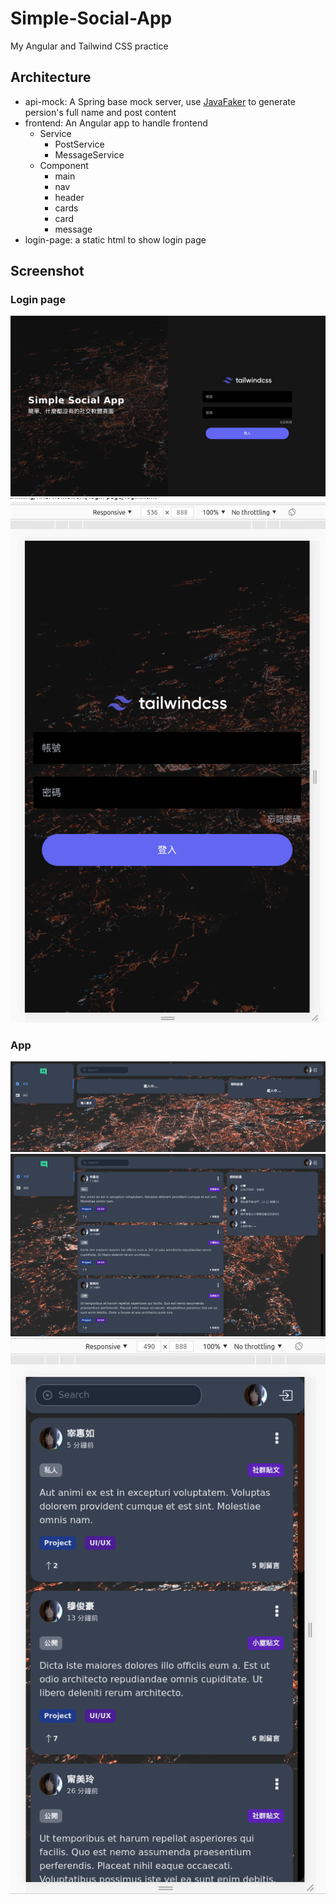 # Simple-Social-App
My Angular and Tailwind CSS practice

## Architecture
- api-mock: A Spring base mock server, use [JavaFaker](https://github.com/DiUS/java-faker) to generate persion's full name and post content
- frontend: An Angular app to handle frontend
  - Service
    - PostService
    - MessageService
  - Component
    - main
    - nav
    - header
    - cards
    - card
    - message
- login-page: a static html to show login page 

## Screenshot
### Login page
![](https://raw.githubusercontent.com/YukinaMochizuki/Simple-Social-App/main/Screenshot/Screenshot4.png)
![](https://raw.githubusercontent.com/YukinaMochizuki/Simple-Social-App/main/Screenshot/Screenshot5.png)

### App
![](https://raw.githubusercontent.com/YukinaMochizuki/Simple-Social-App/main/Screenshot/Screenshot1.png)
![](https://raw.githubusercontent.com/YukinaMochizuki/Simple-Social-App/main/Screenshot/Screenshot2.png)
![](https://raw.githubusercontent.com/YukinaMochizuki/Simple-Social-App/main/Screenshot/Screenshot3.png)
